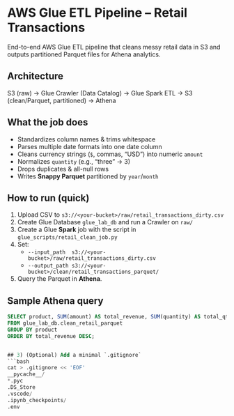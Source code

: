 # AWS Glue ETL Pipeline – Retail Transactions

End-to-end AWS Glue ETL pipeline that cleans messy retail data in S3 and outputs partitioned Parquet files for Athena analytics.

## Architecture
S3 (raw) → Glue Crawler (Data Catalog) → Glue Spark ETL → S3 (clean/Parquet, partitioned) → Athena

## What the job does
- Standardizes column names & trims whitespace  
- Parses multiple date formats into one date column  
- Cleans currency strings (`$`, commas, “USD”) into numeric `amount`  
- Normalizes `quantity` (e.g., “three” → 3)  
- Drops duplicates & all-null rows  
- Writes **Snappy Parquet** partitioned by `year`/`month`

## How to run (quick)
1. Upload CSV to `s3://<your-bucket>/raw/retail_transactions_dirty.csv`
2. Create Glue Database `glue_lab_db` and run a Crawler on `raw/`
3. Create a Glue **Spark** job with the script in `glue_scripts/retail_clean_job.py`
4. Set:
   - `--input_path  s3://<your-bucket>/raw/retail_transactions_dirty.csv`
   - `--output_path s3://<your-bucket>/clean/retail_transactions_parquet/`
5. Query the Parquet in **Athena**.

## Sample Athena query
```sql
SELECT product, SUM(amount) AS total_revenue, SUM(quantity) AS total_qty
FROM glue_lab_db.clean_retail_parquet
GROUP BY product
ORDER BY total_revenue DESC;


## 3) (Optional) Add a minimal `.gitignore`
```bash
cat > .gitignore << 'EOF'
__pycache__/
*.pyc
.DS_Store
.vscode/
.ipynb_checkpoints/
.env
